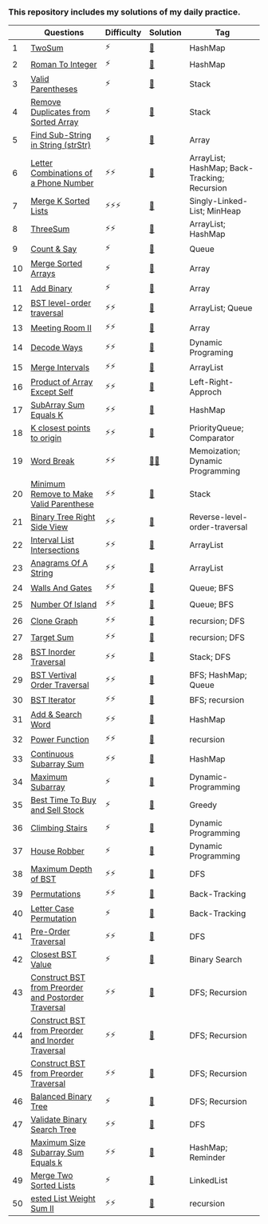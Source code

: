 ### This repository includes my solutions of my daily practice. 

|| Questions | Difficulty | Solution | Tag |
|------|-----------| -------- | ----------|-----------|
|1| [TwoSum](https://leetcode.com/problems/two-sum/)| ⚡ | [📃](twoSum.java) | HashMap |
|2| [Roman To Integer](https://leetcode.com/problems/roman-to-integer/)|⚡|[📃](RomanToInt.java)|HashMap|
|3|[Valid Parentheses](https://leetcode.com/problems/valid-parentheses/)|⚡|[📃](ParenthesisIsValid.java)|Stack|
|4|[Remove Duplicates from Sorted Array](https://leetcode.com/problems/remove-duplicates-from-sorted-array/)|⚡|[📃](RemoveDuplicatesSorted.java)|Stack|
|5|[Find Sub-String in String (strStr)](https://leetcode.com/problems/implement-strstr/)|⚡|[📃](strStr.java)|Array|
|6|[Letter Combinations of a Phone Number](https://leetcode.com/problems/letter-combinations-of-a-phone-number/)|⚡⚡|[📃](phoneNum.java)|ArrayList; HashMap; Back-Tracking; Recursion|
|7|[Merge K Sorted Lists](https://leetcode.com/problems/merge-k-sorted-lists/)|⚡⚡⚡|[📃](mergeKlists.java)|Singly-Linked-List; MinHeap|
|8|[ThreeSum](https://leetcode.com/problems/3sum/)|⚡⚡|[📃](threesum.java)|ArrayList; HashMap|
|9|[Count & Say](https://leetcode.com/problems/count-and-say/)|⚡|[📃](lookandsay.java)|Queue|
|10|[Merge Sorted Arrays](https://leetcode.com/problems/merge-sorted-array/)|⚡|[📃](mergeArray.java)|Array|
|11|[Add Binary](https://leetcode.com/problems/add-binary/submissions/)|⚡|[📃](addBinary.java)|Array|
|12|[BST level-order traversal](https://leetcode.com/problems/binary-tree-level-order-traversal/)|⚡⚡|[📃](BSTlevelordertraversal.java)|ArrayList; Queue|
|13|[Meeting Room II](https://leetcode.com/problems/meeting-rooms-ii/)|⚡⚡|[📃](meetingRoom.java)|Array|
|14|[Decode Ways](https://leetcode.com/problems/decode-ways/)|⚡⚡|[📃](DecodeWays.java)|Dynamic Programing|
|15|[Merge Intervals](https://leetcode.com/problems/merge-intervals/)|⚡⚡|[📃](MergeIntervals.java)|ArrayList|
|16|[Product of Array Except Self](https://leetcode.com/problems/product-of-array-except-self/solution/)|⚡⚡|[📃](POAES.java)|Left-Right-Approch|
|17|[SubArray Sum Equals K](https://leetcode.com/problems/subarray-sum-equals-k/)|⚡⚡|[📃](SubArraySums.java)|HashMap|
|18|[K closest points to origin](https://leetcode.com/problems/k-closest-points-to-origin/)|⚡⚡|[📃](point.java)|PriorityQueue; Comparator|
|19|[Word Break](https://leetcode.com/problems/word-break/submissions/)|⚡⚡|[📃](wordBreak_Memo.java)[📃](wordBreak_dp.java)|Memoization; Dynamic Programming|
|20|[Minimum Remove to Make Valid Parenthese](https://leetcode.com/problems/minimum-remove-to-make-valid-parentheses/)|⚡⚡|[📃](removeValid.java)|Stack|
|21|[Binary Tree Right Side View](https://leetcode.com/problems/binary-tree-right-side-view/)|⚡⚡|[📃](rightSideView.java)|Reverse-level-order-traversal|
|22|[Interval List Intersections](https://leetcode.com/problems/interval-list-intersections/)|⚡⚡|[📃](intervalSec.java)|ArrayList|
|23|[Anagrams Of A String](https://leetcode.com/problems/find-all-anagrams-in-a-string/)|⚡⚡|[📃](anagrams.java)|ArrayList|
24|[Walls And Gates](https://leetcode.com/problems/walls-and-gates/)|⚡⚡|[📃](WallsAndGates.java)|Queue; BFS|
25|[Number Of Island](https://leetcode.com/problems/number-of-islands/)|⚡⚡|[📃](NumIsland.java)|Queue; BFS|
26|[Clone Graph](https://leetcode.com/problems/clone-graph/)|⚡⚡|[📃](cloneGraph.java)|recursion; DFS|
27|[Target Sum](https://leetcode.com/problems/target-sum/)|⚡⚡|[📃](targetSum.java)|recursion; DFS|
28|[BST Inorder Traversal](https://leetcode.com/problems/binary-tree-inorder-traversal/)|⚡⚡|[📃](inorderBST.java)|Stack; DFS|
29|[BST Vertival Order Traversal](https://leetcode.com/problems/binary-tree-vertical-order-traversal/)|⚡⚡|[📃](verticalOrder.java)|BFS; HashMap; Queue|
30|[BST Iterator](https://leetcode.com/problems/binary-search-tree-iterator/)|⚡⚡|[📃](BSTiterator.java)|BFS; recursion|
31|[Add & Search Word](https://leetcode.com/problems/add-and-search-word-data-structure-design/)|⚡⚡|[📃](wordDictionary.java)|HashMap|
32|[Power Function](https://leetcode.com/problems/powx-n/solution/)|⚡⚡|[📃](power.java)|recursion|
33|[Continuous Subarray Sum](https://leetcode.com/problems/continuous-subarray-sum/)|⚡⚡|[📃](SubArraySum.java)|HashMap|
34|[Maximum Subarray](https://leetcode.com/problems/maximum-subarray/)|⚡|[📃](maxSub.java)|Dynamic-Programming|
35|[Best Time To Buy and Sell Stock](https://leetcode.com/problems/best-time-to-buy-and-sell-stock/)|⚡|[📃](sellStock.java)|Greedy|
36|[Climbing Stairs](https://leetcode.com/problems/climbing-stairs/)|⚡|[📃](climbStairs.java)|Dynamic Programming|
37|[House Robber](https://leetcode.com/problems/house-robber/)|⚡|[📃](houseRob.java)|Dynamic Programming|
38|[Maximum Depth of BST](https://leetcode.com/problems/maximum-depth-of-binary-tree/)|⚡⚡|[📃](BSTmaxDepth.java)|DFS|
39|[Permutations](https://leetcode.com/problems/permutations/)|⚡⚡|[📃](permutations.java)|Back-Tracking|
40|[Letter Case Permutation](https://leetcode.com/problems/letter-case-permutation/)|⚡|[📃](letterCase.java)|Back-Tracking|
41|[Pre-Order Traversal](https://leetcode.com/problems/binary-tree-preorder-traversal/)|⚡⚡|[📃](preorder.java)|DFS|
42|[Closest BST Value](https://leetcode.com/problems/closest-binary-search-tree-value/)|⚡|[📃](closest.java)|Binary Search|
43|[Construct BST from Preorder and Postorder Traversal](https://leetcode.com/problems/construct-binary-tree-from-preorder-and-postorder-traversal/)|⚡⚡|[📃](prepost.java)|DFS; Recursion|
44|[Construct BST from Preorder and Inorder Traversal](https://leetcode.com/problems/construct-binary-tree-from-preorder-and-inorder-traversal/)|⚡⚡|[📃](prein.java)|DFS; Recursion|
45|[Construct BST from Preorder Traversal](https://leetcode.com/problems/construct-binary-search-tree-from-preorder-traversal/)|⚡⚡|[📃](pre.java)|DFS; Recursion|
46|[Balanced Binary Tree](https://leetcode.com/problems/balanced-binary-tree/)|⚡|[📃](balanced.java)|DFS; Recursion|
47|[Validate Binary Search Tree](https://leetcode.com/problems/validate-binary-search-tree/)|⚡⚡|[📃](validBST.java)|DFS|
48|[Maximum Size Subarray Sum Equals k](https://leetcode.com/problems/maximum-size-subarray-sum-equals-k/)|⚡⚡|[📃](subarrayLen.java)|HashMap; Reminder|
49|[Merge Two Sorted Lists](https://leetcode.com/problems/merge-two-sorted-lists/)|⚡|[📃](mergeSorted.java)|LinkedList|
50|[ested List Weight Sum II](https://leetcode.com/problems/nested-list-weight-sum-ii/)|⚡⚡|[📃](nestedList.java)|recursion|
